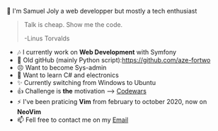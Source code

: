 👋 I'm Samuel Joly a web developper but mostly a tech enthusiast

> Talk is cheap. Show me the code.
>
> -Linus Torvalds

- :notes: I currently work on **Web Development** with Symfony
- :older_man: Old gitHub (mainly Python script):https://github.com/aze-fortwo
- :persevere: Want to become Sys-admin
- :book: Want to learn C# and electronics
- :sparkles: Currently switching from Windows to Ubuntu
- :+1: Challenge is **the** motivation --> <a href='https://www.codewars.com/users/azefortwo'>Codewars</a>
- ⚡️ I've been praticing **Vim** from february to october 2020, now on **NeoVim**
- 📫 Fell free to contact me on my <a href='mailto:Samuel.joly@laplateforme.io'>Email</a>
